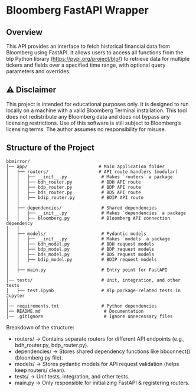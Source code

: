 # Bloomberg FastAPI Wrapper

## Overview
This API provides an interface to fetch historical financial data from Bloomberg using FastAPI. It allows users to access all functions from the blp Python library (https://pypi.org/project/blp/) to retrieve data for multiple tickers and fields over a specified time range, with optional query parameters and overrides.

## ⚠️ Disclaimer 
This project is intended for educational purposes only. It is designed to run locally on a machine with a valid Bloomberg Terminal installation. This tool does not redistribute any Bloomberg data and does not bypass any licensing restrictions. Use of this software is still subject to Bloomberg’s licensing terms. The author assumes no responsibility for misuse.

## Structure of the Project
```
bbmirror/
│── app/                           # Main application folder
│   ├── routers/                   # API route handlers (modular)
│   │   ├── __init__.py             # Makes `routers` a package
│   │   ├── bdh_router.py           # BDH API route
│   │   ├── bdp_router.py           # BDP API route
│   │   ├── bds_router.py           # BDS API route
│   │   ├── bdip_router.py          # BDIP API route
│   │
│   ├── dependencies/               # Shared dependencies
│   │   ├── __init__.py             # Makes `dependencies` a package
│   │   ├── bloomberg.py            # Bloomberg API connection dependency
│   │
│   ├── models/                     # Pydantic models
│   │   ├── __init__.py             # Makes `models` a package
│   │   ├── bdh_model.py            # BDH request models
│   │   ├── bdp_model.py            # BDP request models
│   │   ├── bds_model.py            # BDS request models
│   │   ├── bdip_model.py           # BDIP request models
│   │
│   ├── main.py                     # Entry point for FastAPI
│
│── tests/                          # Unit, integration, and other tests
│   ├── test.ipynb                  # Blp package-related tests in Jupyter
│
│── requirements.txt                # Python dependencies
│── README.md                        # Documentation
│── .gitignore                       # Ignore unnecessary files
```

Breakdown of the structure:
- routers/ → Contains separate routers for different API endpoints (e.g., bdh_router.py, bdp_router.py).
- dependencies/ → Stores shared dependency functions like bbconnect() (bloomberg.py file).
- models/ → Stores pydantic models for API request validation (helps keep routers/ clean).
- tests/ → Unit tests, integration, and other tests.
- main.py → Only responsible for initializing FastAPI & registering routers.

